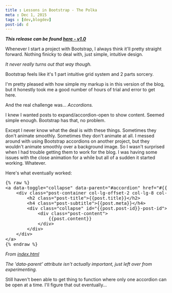 ```yaml
---
title : Lessons in Bootstrap - The Polka
meta : Dec 1, 2015
tags : [dev,blogdev]
post-id: d
---
```

<p><b><i>This release can be found <a href="https://github.com/tmlewallen/tmlewallen.github.io/releases/tag/v1.0">here - v1.0</a></i></b></p>
<p>Whenever I start a project with Bootstrap, I always think it'll pretty straight forward. Nothing finicky to deal with, just simple, intuitive design.</p>

<p><i>It never really turns out that way though.</i></p>

<p>Bootstrap feels like it's 1 part intuitive grid system and 2 parts sorcery.</p>

<p>I'm pretty pleased with how simple my markup is in this version of the blog, but it honestly took me a good number of hours of trial and error to get here.</p> 

<p>And the real challenge was... <i>Accordions.</i></p>

<p>I knew I wanted posts to expand/accordion-open to show content. Seemed simple enough. Bootstrap has that, no problem.</p>

<p>Except I never know what the deal is with these things. Sometimes they don't animate smoothly. Sometimes they don't animate at all. I messed around with using Bootstrap accordions on another project, but they wouldn't animate smoothly over a background image. So I wasn't surprised when I had trouble getting them to work for the blog. I was having some issues with the close animation for a while but all of a sudden it started working. Whatever.</p>

<p>Here's what eventually worked:</p>

<pre class="prettyprint">
{% raw %}
&lt;a data-toggle="collapse" data-parent="#accordion" href="#{{post.post-id}}-post-id" aria-expanded="false"&gt;
	&lt;div class="post-container col-lg-offset-2 col-lg-8 col-md-12 col-sm-12 col-xs-12"&gt;
		&lt;h2 class="post-title"&gt;{{post.title}}&lt;/h2&gt;
		&lt;h4 class="post-subtitle"&gt;{{post.meta}}&lt;/h4&gt;
		&lt;div class="collapse" id="{{post.post-id}}-post-id"&gt;
			&lt;div class="post-content"&gt;
				{{post.content}}
			&lt;/div&gt;
		&lt;/div&gt;
	&lt;/div&gt;
&lt;/a&gt;
{% endraw %}
</pre>
<p class="img-desc"><i>From <a href="https://github.com/tmlewallen/tmlewallen.github.io/blob/master/index.html">index.html</a></i></p>
<p><i>The 'data-parent' attribute isn't actually important, just left over from experimenting.</i></p>
<p>Still haven't been able to get thing to function where only one accordion can be open at a time. I'll figure that out eventually...</p>